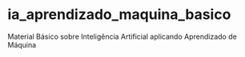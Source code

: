 # ia_aprendizado_maquina_basico
Material Básico sobre Inteligência Artificial aplicando Aprendizado de Máquina
